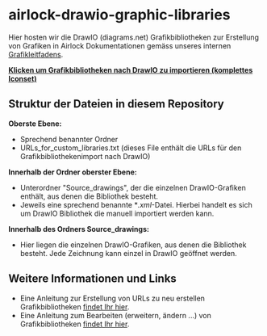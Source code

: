 # airlock-drawio-graphic-libraries

Hier hosten wir die DrawIO (diagrams.net) Grafikbibliotheken zur Erstellung von Grafiken in Airlock Dokumentationen gemäss unseres internen [Grafikleitfadens](https://confluence.ergon.ch/display/airlock/Grafikleitfaden).

[**Klicken um Grafikbibliotheken nach DrawIO zu importieren (komplettes Iconset)**](https://app.diagrams.net/?splash=0&clibs=Uhttps%3A%2F%2Fraw.githubusercontent.com%2FTechwriterSchmidt%2Fairlock-drawio-graphic-libraries%2Fmain%2FAirlock%2520Logos%2FAirlock%2520Logos.xml;Uhttps%3A%2F%2Fraw.githubusercontent.com%2FTechwriterSchmidt%2Fairlock-drawio-graphic-libraries%2Fmain%2FDevices%2FDevices.xml;Uhttps%3A%2F%2Fraw.githubusercontent.com%2FTechwriterSchmidt%2Fairlock-drawio-graphic-libraries%2Fmain%2FMessages%2520and%2520Documents%2FMessages_Docs.xml;Uhttps%3A%2F%2Fraw.githubusercontent.com%2FTechwriterSchmidt%2Fairlock-drawio-graphic-libraries%2Fmain%2FMixed%2520items%2FMixed_Items.xml;Uhttps%3A%2F%2Fraw.githubusercontent.com%2FTechwriterSchmidt%2Fairlock-drawio-graphic-libraries%2Fmain%2FNumbers%2FNumbers_dark.xml;Uhttps%3A%2F%2Fraw.githubusercontent.com%2FTechwriterSchmidt%2Fairlock-drawio-graphic-libraries%2Fmain%2FNumbers%2FNumbers_medium.xml;Uhttps%3A%2F%2Fraw.githubusercontent.com%2FTechwriterSchmidt%2Fairlock-drawio-graphic-libraries%2Fmain%2FNumbers%2FNumbers_standard.xml;Uhttps%3A%2F%2Fraw.githubusercontent.com%2FTechwriterSchmidt%2Fairlock-drawio-graphic-libraries%2Fmain%2FSoftware%2FSoftware.xml;Uhttps%3A%2F%2Fraw.githubusercontent.com%2FTechwriterSchmidt%2Fairlock-drawio-graphic-libraries%2Fmain%2FUsers%2FUsers.xml)


## Struktur der Dateien in diesem Repository
**Oberste Ebene:** 
* Sprechend benannter Ordner
* URLs_for_custom_libraries.txt (dieses File enthält die URLs für den Grafikbibliothekenimport nach DrawIO)

**Innerhalb der Ordner oberster Ebene:**
* Unterordner "Source_drawings", der die einzelnen DrawIO-Grafiken enthält, aus denen die Bibliothek besteht.
* Jeweils eine sprechend benannte **.xml*-Datei. Hierbei handelt es sich um DrawIO Bibliothek die manuell importiert werden kann.

**Innerhalb des Ordners Source_drawings:**
* Hier liegen die einzelnen DrawIO-Grafiken, aus denen die Bibliothek besteht. Jede Zeichnung kann einzel in DrawIO geöffnet werden.

## Weitere Informationen und Links
* Eine Anleitung zur Erstellung von URLs zu neu erstellen Grafikbibliotheken [findet Ihr hier](https://github.com/jgraph/drawio-libs).
* Eine Anleitung zum Bearbeiten (erweitern, ändern ...) von Grafikbibliotheken [findet Ihr hier](https://desk.draw.io/support/solutions/articles/16000067790).
